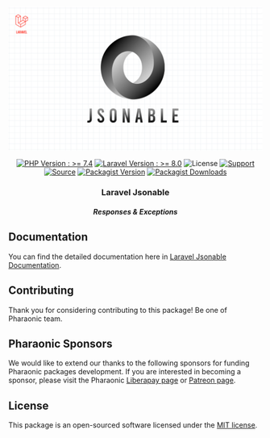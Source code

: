 <p align="center"><a href="https://pharaonic.io" target="_blank"><img src="https://raw.githubusercontent.com/Pharaonic/logos/main/jsonable.jpg"></a></p>

<p align="center">
  <a href="https://php.net" target="_blank"><img src="https://img.shields.io/static/v1?label=PHP&message=%3E=7.2&color=blue&style=flat-square" alt="PHP Version : >= 7.4"></a>
  <a href="https://laravel.com" target="_blank"><img src="https://img.shields.io/static/v1?label=Laravel&message=%3E=8.0&color=F05340&style=flat-square" alt="Laravel Version : >= 8.0"></a>
  <img src="https://img.shields.io/static/v1?label=License&message=MIT&color=brightgreen&style=flat-square" alt="License">
  <a href="https://liberapay.com/Pharaonic" target="_blank"><img src="https://img.shields.io/liberapay/receives/Pharaonic?color=gold&label=Support&style=flat-square" alt="Support"></a>
  <br>
  <a href="https://packagist.org/packages/Pharaonic/laravel-jsonable" target="_blank"><img src="https://img.shields.io/static/v1?label=Packagist&message=pharaonic/laravel-jsonable&color=blue&logo=packagist&logoColor=white" alt="Source"></a>
  <a href="https://packagist.org/packages/pharaonic/laravel-jsonable" target="_blank"><img src="https://poser.pugx.org/pharaonic/laravel-jsonable/v" alt="Packagist Version"></a>
  <a href="https://packagist.org/packages/pharaonic/laravel-jsonable" target="_blank"><img src="https://poser.pugx.org/pharaonic/laravel-jsonable/downloads" alt="Packagist Downloads"></a>
</p>

<h3 align="center">Laravel Jsonable</h3>
<h5 align="center">Responses & Exceptions</h5>


## Documentation

You can find the detailed documentation here in [Laravel Jsonable Documentation](https://pharaonic.io/package/2-laravel/30-jsonable).

## Contributing

Thank you for considering contributing to this package! Be one of Pharaonic team.

## Pharaonic Sponsors

We would like to extend our thanks to the following sponsors for funding Pharaonic packages development. If you are interested in becoming a sponsor, please visit the Pharaonic [Liberapay page](https://en.liberapay.com/Pharaonic) or [Patreon page](https://patreon.com/Pharaonic).

## License

This package is an open-sourced software licensed under the [MIT license](https://opensource.org/licenses/MIT).
